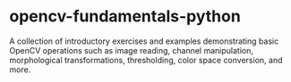 # opencv-fundamentals-python
A collection of introductory exercises and examples demonstrating basic OpenCV operations such as image reading, channel manipulation, morphological transformations, thresholding, color space conversion, and more.
